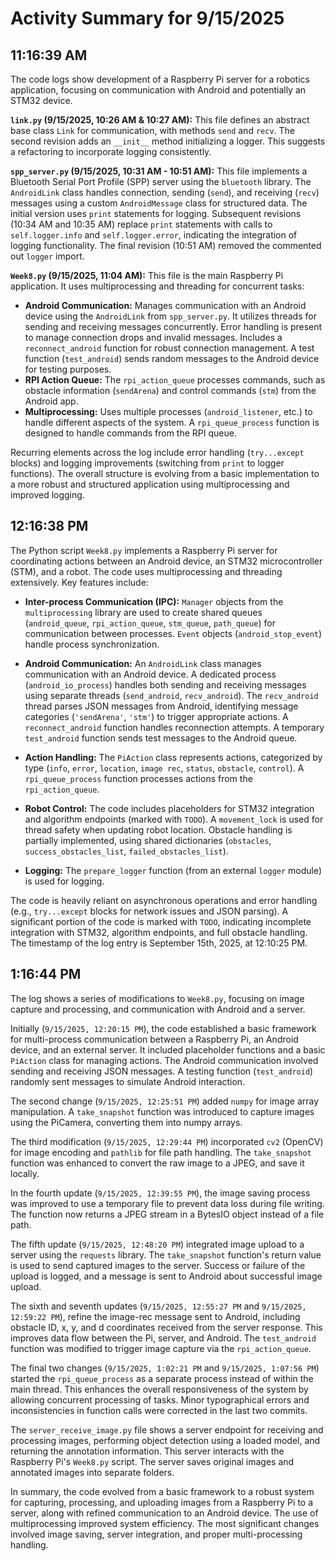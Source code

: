 # Activity Summary for 9/15/2025

## 11:16:39 AM
The code logs show development of a Raspberry Pi server for a robotics application, focusing on communication with Android and potentially an STM32 device.

**`link.py` (9/15/2025, 10:26 AM & 10:27 AM):** This file defines an abstract base class `Link` for communication, with methods `send` and `recv`.  The second revision adds an `__init__` method initializing a logger.  This suggests a refactoring to incorporate logging consistently.

**`spp_server.py` (9/15/2025, 10:31 AM - 10:51 AM):** This file implements a Bluetooth Serial Port Profile (SPP) server using the `bluetooth` library.  The `AndroidLink` class handles connection, sending (`send`), and receiving (`recv`) messages using a custom `AndroidMessage` class for structured data.  The initial version uses `print` statements for logging.  Subsequent revisions (10:34 AM and 10:35 AM) replace `print` statements with calls to `self.logger.info` and `self.logger.error`, indicating the integration of logging functionality. The final revision (10:51 AM) removed the commented out `logger` import.

**`Week8.py` (9/15/2025, 11:04 AM):** This file is the main Raspberry Pi application. It uses multiprocessing and threading for concurrent tasks:

*   **Android Communication:** Manages communication with an Android device using the `AndroidLink` from `spp_server.py`. It utilizes threads for sending and receiving messages concurrently.  Error handling is present to manage connection drops and invalid messages.  Includes a `reconnect_android` function for robust connection management. A test function (`test_android`) sends random messages to the Android device for testing purposes.
*   **RPI Action Queue:** The `rpi_action_queue` processes commands, such as obstacle information (`sendArena`) and control commands (`stm`) from the Android app.
*   **Multiprocessing:** Uses multiple processes (`android_listener`, etc.) to handle different aspects of the system. A `rpi_queue_process` function is designed to handle commands from the RPI queue.

Recurring elements across the log include error handling (`try...except` blocks) and logging improvements (switching from `print` to logger functions). The overall structure is evolving from a basic implementation to a more robust and structured application using multiprocessing and improved logging.


## 12:16:38 PM
The Python script `Week8.py` implements a Raspberry Pi server for coordinating actions between an Android device, an STM32 microcontroller (STM), and a robot.  The code uses multiprocessing and threading extensively.  Key features include:

* **Inter-process Communication (IPC):**  `Manager` objects from the `multiprocessing` library are used to create shared queues (`android_queue`, `rpi_action_queue`, `stm_queue`, `path_queue`) for communication between processes.  `Event` objects (`android_stop_event`) handle process synchronization.

* **Android Communication:** An `AndroidLink` class manages communication with an Android device.  A dedicated process (`android_io_process`) handles both sending and receiving messages using separate threads (`send_android`, `recv_android`).  The `recv_android` thread parses JSON messages from Android, identifying message categories (`'sendArena'`, `'stm'`) to trigger appropriate actions.  A `reconnect_android` function handles reconnection attempts.  A temporary `test_android` function sends test messages to the Android queue.

* **Action Handling:**  The `PiAction` class represents actions, categorized by type (`info`, `error`, `location`, `image rec`, `status`, `obstacle`, `control`). A `rpi_queue_process` function processes actions from the `rpi_action_queue`.

* **Robot Control:** The code includes placeholders for STM32 integration and algorithm endpoints (marked with `TODO`).  A `movement_lock` is used for thread safety when updating robot location.  Obstacle handling is partially implemented, using shared dictionaries (`obstacles`, `success_obstacles_list`, `failed_obstacles_list`).

* **Logging:** The `prepare_logger` function (from an external `logger` module) is used for logging.

The code is heavily reliant on asynchronous operations and error handling (e.g., `try...except` blocks for network issues and JSON parsing).  A significant portion of the code is marked with `TODO`, indicating incomplete integration with STM32, algorithm endpoints, and full obstacle handling.  The timestamp of the log entry is September 15th, 2025, at 12:10:25 PM.


## 1:16:44 PM
The log shows a series of modifications to `Week8.py`, focusing on image capture and processing, and communication with Android and a server.

Initially (`9/15/2025, 12:20:15 PM`), the code established a basic framework for multi-process communication between a Raspberry Pi, an Android device, and an external server. It included  placeholder functions and a basic `PiAction` class for managing actions.  The Android communication involved sending and receiving JSON messages.  A testing function (`test_android`) randomly sent messages to simulate Android interaction.


The second change (`9/15/2025, 12:25:51 PM`) added `numpy` for image array manipulation. A `take_snapshot` function was introduced to capture images using the PiCamera, converting them into numpy arrays.

The third modification (`9/15/2025, 12:29:44 PM`) incorporated `cv2` (OpenCV) for image encoding and `pathlib` for file path handling. The `take_snapshot` function was enhanced to convert the raw image to a JPEG, and save it locally.


In the fourth update (`9/15/2025, 12:39:55 PM`), the image saving process was improved to use a temporary file to prevent data loss during file writing.  The function now returns a JPEG stream in a BytesIO object instead of a file path.

The fifth update (`9/15/2025, 12:48:20 PM`) integrated image upload to a server using the `requests` library. The `take_snapshot` function's return value is used to send captured images to the server.  Success or failure of the upload is logged, and a message is sent to Android about successful image upload.


The sixth and seventh updates (`9/15/2025, 12:55:27 PM` and `9/15/2025, 12:59:22 PM`), refine the image-rec message sent to Android,  including obstacle ID, x, y, and d coordinates received from the server response. This improves data flow between the Pi, server, and Android.  The `test_android` function was modified to trigger image capture via the `rpi_action_queue`.

The final two changes (`9/15/2025, 1:02:21 PM` and `9/15/2025, 1:07:56 PM`) started the `rpi_queue_process` as a separate process instead of within the main thread. This enhances the overall responsiveness of the system by allowing concurrent processing of tasks.  Minor typographical errors and inconsistencies in function calls were corrected in the last two commits.

The  `server_receive_image.py` file shows a server endpoint for receiving and processing images, performing object detection using a loaded model, and returning the annotation information. This server interacts with the Raspberry Pi's `Week8.py` script.  The server saves original images and annotated images into separate folders.

In summary, the code evolved from a basic framework to a robust system for capturing, processing, and uploading images from a Raspberry Pi to a server, along with refined communication to an Android device.  The use of multiprocessing improved system efficiency.  The most significant changes involved image saving, server integration, and proper multi-processing handling.
